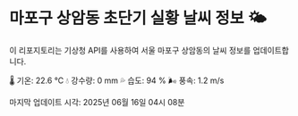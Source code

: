 
# 마포구 상암동 초단기 실황 날씨 정보 🌤️

이 리포지토리는 기상청 API를 사용하여 서울 마포구 상암동의 날씨 정보를 업데이트합니다. 

🌡️ 기온: 22.6 ℃
💧 강수량: 0 mm
💦 습도: 94 %
🌬️ 풍속: 1.2 m/s

마지막 업데이트 시각: 2025년 06월 16일 04시 08분    
